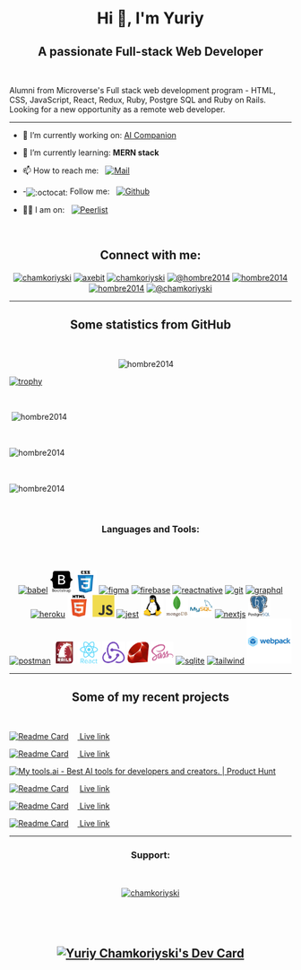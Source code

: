 <h1 align="center">Hi 👋, I'm Yuriy</h1>
<h2 align="center">A passionate Full-stack Web Developer</h2></br>

<p>Alumni from Microverse's Full stack web development program - HTML, CSS, JavaScript, React, Redux, Ruby, Postgre SQL and Ruby on Rails.
Looking for a new opportunity as a remote web developer.</p>

---

- 🔭 I’m currently working on: [AI Companion](https://github.com/Hombre2014/ai-companion)
- 🌱 I’m currently learning: **MERN stack**

- 📫 How to reach me: <a href="mailto:chamkoriyski@gmail.com"><img src="https://img.shields.io/badge/Gmail-chamkoriyski@gmail.com-blue?logo=Gmail&amp;logoColor=red&amp;labelColor=white" alt="Mail" data-canonical-src="https://img.shields.io/badge/Gmail-chamkoriyski@gmail.com-blue?logo=Gmail&amp;logoColor=red&amp;labelColor=white" style="max-width: 100%; margin-left: 0.5rem;">
- </a> -<img class="emoji" title=":octocat:" alt=":octocat:" src="https://github.githubassets.com/images/icons/emoji/octocat.png" height="20" width="20" align="absmiddle"> Follow me: <a href="https://github.com/Hombre2014"><img src="https://img.shields.io/github/followers/Hombre2014?label=Follow%20Me&amp;style=social" alt="Github" data-canonical-src="https://img.shields.io/github/followers/Hombre2014?label=Follow%20Me&amp;style=social" style="max-width: 100%; margin-left: 0.5rem;">
- </a> 👨‍💻 <span style="margin-right: 0.5rem;">I am on:</span> [![Peerlist](https://github-readme-badge.peerlist.io/api/thedev)](https://peerlist.io/thedev)

</br>
<h2 align="center">Connect with me:</h2>
<p align="center">
<a href="https://twitter.com/chamkoriyski" target="blank"><img align="center" src="https://raw.githubusercontent.com/rahuldkjain/github-profile-readme-generator/master/src/images/icons/Social/twitter.svg" alt="chamkoriyski" height="30" width="40" /></a>
<a href="https://linkedin.com/in/axebit" target="blank"><img align="center" src="https://raw.githubusercontent.com/rahuldkjain/github-profile-readme-generator/master/src/images/icons/Social/linked-in-alt.svg" alt="axebit" height="30" width="40" /></a>
<a href="https://www.hackerrank.com/chamkoriyski" target="blank"><img align="center" src="https://raw.githubusercontent.com/rahuldkjain/github-profile-readme-generator/master/src/images/icons/Social/hackerrank.svg" alt="chamkoriyski" height="30" width="40" /></a>
<a href="https://codepen.io/@hombre2014" target="blank"><img align="center" src="https://raw.githubusercontent.com/rahuldkjain/github-profile-readme-generator/master/src/images/icons/Social/codepen.svg" alt="@hombre2014" height="30" width="40" /></a>
<a href="https://stackoverflow.com/users/hombre2014" target="blank"><img align="center" src="https://raw.githubusercontent.com/rahuldkjain/github-profile-readme-generator/master/src/images/icons/Social/stack-overflow.svg" alt="hombre2014" height="30" width="40" /></a>
<a href="https://codesandbox.com/hombre2014" target="blank"><img align="center" src="https://raw.githubusercontent.com/rahuldkjain/github-profile-readme-generator/master/src/images/icons/Social/codesandbox.svg" alt="hombre2014" height="30" width="40" /></a>
<a href="https://medium.com/@chamkoriyski" target="blank"><img align="center" src="https://raw.githubusercontent.com/rahuldkjain/github-profile-readme-generator/master/src/images/icons/Social/medium.svg" alt="@chamkoriyski" height="30" width="40" /></a>
</p>

---

<h2 align="center">Some statistics from GitHub</h2></br>

<p align="center"><img src="https://komarev.com/ghpvc/?username=hombre2014&label=Profile%20views&color=0e75b6&style=flat" alt="hombre2014" style="margin-right: 1rem;"/></p>

[![trophy](https://github-profile-trophy.vercel.app/?username=Hombre2014&margin-w=15)](https://github.com/ryo-ma/github-profile-trophy)

</br><p>&nbsp;<img align="center" src="https://github-readme-stats.vercel.app/api?username=hombre2014&show_icons=true&locale=en" alt="hombre2014" /></p></br>

<p><img align="center" src="https://github-readme-streak-stats.herokuapp.com/?user=hombre2014&" alt="hombre2014" /></p></br>

<p><img align="center" src="https://github-readme-stats.vercel.app/api/top-langs?username=hombre2014&show_icons=true&locale=en&layout=compact" alt="hombre2014" /></p></br>

<h3 align="center">Languages and Tools:</h3></br></br>
<p align="center"> <a href="https://babeljs.io/" target="_blank" rel="noreferrer"><img src="https://www.vectorlogo.zone/logos/babeljs/babeljs-icon.svg" alt="babel" width="40" height="40"/></a> <a href="https://getbootstrap.com" target="_blank" rel="noreferrer"><img src="https://raw.githubusercontent.com/devicons/devicon/master/icons/bootstrap/bootstrap-plain-wordmark.svg" alt="bootstrap" width="40" height="40"/></a> <a href="https://www.w3schools.com/css/" target="_blank" rel="noreferrer"><img src="https://raw.githubusercontent.com/devicons/devicon/master/icons/css3/css3-original-wordmark.svg" alt="css3" width="40" height="40"/></a> <a href="https://www.figma.com/" target="_blank" rel="noreferrer"><img src="https://www.vectorlogo.zone/logos/figma/figma-icon.svg" alt="figma" width="40" height="40"/></a> <a href="https://firebase.google.com/" target="_blank" rel="noreferrer"><img src="https://www.vectorlogo.zone/logos/firebase/firebase-icon.svg" alt="firebase" width="40" height="40"/></a> <a href="https://reactnative.dev/" target="_blank" rel="noreferrer"><img src="https://reactnative.dev/img/header_logo.svg" alt="reactnative" width="40" height="40"/></a> <a href="https://git-scm.com/" target="_blank" rel="noreferrer"><img src="https://www.vectorlogo.zone/logos/git-scm/git-scm-icon.svg" alt="git" width="40" height="40"/></a> <a href="https://graphql.org" target="_blank" rel="noreferrer"><img src="https://www.vectorlogo.zone/logos/graphql/graphql-icon.svg" alt="graphql" width="40" height="40"/></a> <a href="https://heroku.com" target="_blank" rel="noreferrer"><img src="https://www.vectorlogo.zone/logos/heroku/heroku-icon.svg" alt="heroku" width="40" height="40"/></a> <a href="https://www.w3.org/html/" target="_blank" rel="noreferrer"><img src="https://raw.githubusercontent.com/devicons/devicon/master/icons/html5/html5-original-wordmark.svg" alt="html5" width="40" height="40"/></a> <a href="https://developer.mozilla.org/en-US/docs/Web/JavaScript" target="_blank" rel="noreferrer"><img src="https://raw.githubusercontent.com/devicons/devicon/master/icons/javascript/javascript-original.svg" alt="javascript" width="40" height="40"/></a> <a href="https://jestjs.io" target="_blank" rel="noreferrer"><img src="https://www.vectorlogo.zone/logos/jestjsio/jestjsio-icon.svg" alt="jest" width="40" height="40"/></a> <a href="https://www.linux.org/" target="_blank" rel="noreferrer"><img src="https://raw.githubusercontent.com/devicons/devicon/master/icons/linux/linux-original.svg" alt="linux" width="40" height="40"/></a> <a href="https://www.mongodb.com/" target="_blank" rel="noreferrer"><img src="https://raw.githubusercontent.com/devicons/devicon/master/icons/mongodb/mongodb-original-wordmark.svg" alt="mongodb" width="40" height="40"/></a> <a href="https://www.mysql.com/" target="_blank" rel="noreferrer"><img src="https://raw.githubusercontent.com/devicons/devicon/master/icons/mysql/mysql-original-wordmark.svg" alt="mysql" width="40" height="40"/></a> <a href="https://nextjs.org/" target="_blank" rel="noreferrer"><img src="https://cdn.worldvectorlogo.com/logos/nextjs-2.svg" alt="nextjs" width="40" height="40"/></a> <a href="https://www.postgresql.org" target="_blank" rel="noreferrer"><img src="https://raw.githubusercontent.com/devicons/devicon/master/icons/postgresql/postgresql-original-wordmark.svg" alt="postgresql" width="40" height="40"/></a> <a href="https://postman.com" target="_blank" rel="noreferrer"><img src="https://www.vectorlogo.zone/logos/getpostman/getpostman-icon.svg" alt="postman" width="40" height="40"/></a> <a href="https://rubyonrails.org" target="_blank" rel="noreferrer"><img src="https://raw.githubusercontent.com/devicons/devicon/master/icons/rails/rails-original-wordmark.svg" alt="rails" width="40" height="40"/></a> <a href="https://reactjs.org/" target="_blank" rel="noreferrer"><img src="https://raw.githubusercontent.com/devicons/devicon/master/icons/react/react-original-wordmark.svg" alt="react" width="40" height="40"/></a> <a href="https://redux.js.org" target="_blank" rel="noreferrer"><img src="https://raw.githubusercontent.com/devicons/devicon/master/icons/redux/redux-original.svg" alt="redux" width="40" height="40"/></a> <a href="https://www.ruby-lang.org/en/" target="_blank" rel="noreferrer"><img src="https://raw.githubusercontent.com/devicons/devicon/master/icons/ruby/ruby-original.svg" alt="ruby" width="40" height="40"/></a> <a href="https://sass-lang.com" target="_blank" rel="noreferrer"><img src="https://raw.githubusercontent.com/devicons/devicon/master/icons/sass/sass-original.svg" alt="sass" width="40" height="40"/></a> <a href="https://www.sqlite.org/" target="_blank" rel="noreferrer"><img src="https://www.vectorlogo.zone/logos/sqlite/sqlite-icon.svg" alt="sqlite" width="40" height="40"/></a> <a href="https://tailwindcss.com/" target="_blank" rel="noreferrer"><img src="https://www.vectorlogo.zone/logos/tailwindcss/tailwindcss-icon.svg" alt="tailwind" width="40" height="40"/></a> <a href="https://webpack.js.org" target="_blank" rel="noreferrer"><img src="https://raw.githubusercontent.com/devicons/devicon/d00d0969292a6569d45b06d3f350f463a0107b0d/icons/webpack/webpack-original-wordmark.svg" alt="webpack" width="80" height="80"/></a> </p>

---

<h2 align="center">Some of my recent projects</h2></br>

[![Readme Card](https://github-readme-stats.vercel.app/api/pin/?username=Hombre2014&repo=Portfolio-tracker)](https://github.com/Hombre2014/Portfolio-tracker)<a href="https://portfolio-tracker-production.up.railway.app/" target="_blank" rel="noreferrer noopener" style="margin-left: 1rem;"> Live link</a>

[![Readme Card](https://github-readme-stats.vercel.app/api/pin/?username=Hombre2014&repo=Genius)](https://github.com/Hombre2014/Genius)<a href="https://my-tools.ai" target="_blank" rel="noreferrer noopener" style="margin-left: 1rem;"> Live link</a>

<a href="https://www.producthunt.com/posts/my-tools-ai?utm_source=badge-featured&utm_medium=badge&utm_souce=badge-my&#0045;tools&#0045;ai" target="_blank"><img src="https://api.producthunt.com/widgets/embed-image/v1/featured.svg?post_id=436299&theme=light" alt="My&#0032;tools&#0046;ai - Best&#0032;AI&#0032;tools&#0032;for&#0032;developers&#0032;and&#0032;creators&#0046; | Product Hunt" style="width: 250px; height: 54px;" width="250" height="54" /></a>

[![Readme Card](https://github-readme-stats.vercel.app/api/pin/?username=Hombre2014&repo=tiktik_app)](https://github.com/Hombre2014/tiktik_app) <a href="https://rodata-tiktik.netlify.app/" target="_blank" rel="noreferrer noopener" style="margin-left: 1rem;">Live link</a>

[![Readme Card](https://github-readme-stats.vercel.app/api/pin/?username=Hombre2014&repo=Budget)](https://github.com/Hombre2014/Budget)<a href="https://yuriy-budget-tracker.herokuapp.com/" target="_blank" rel="noreferrer noopener" style="margin-left: 1rem;"> Live link</a>

[![Readme Card](https://github-readme-stats.vercel.app/api/pin/?username=Hombre2014&repo=share-prompts)](https://github.com/Hombre2014/share-prompts)<a href="https://promptopia-hombre2014.vercel.app/" target="_blank" rel="noreferrer noopener" style="margin-left: 1rem;"> Live link</a>

---

<h3 align="center">Support:</h3></br>
<p align="center"><a href="https://www.buymeacoffee.com/chamkoriyski"><img align="center" src="https://cdn.buymeacoffee.com/buttons/v2/default-yellow.png" height="50" width="210" alt="chamkoriyski" /></a></p><br><br>
<!-- <a href="https://www.hackerrank.com/chamkoriyski" rel="nofollow"><img src="https://camo.githubusercontent.com/2500e7254bddd53d40d5bfd313d463d5cdff3c29f5bf254d9d7e6a681674fb5f/68747470733a2f2f696d672e736869656c64732e696f2f62616467652f2d4861636b657272616e6b2d3245433836363f7374796c653d666f722d7468652d6261646765266c6f676f3d4861636b657252616e6b266c6f676f436f6c6f723d7768697465" alt="HackerRank" data-canonical-src="https://img.shields.io/badge/-Hackerrank-2EC866?style=for-the-badge&amp;logo=HackerRank&amp;logoColor=white" style="max-width: 100%;"></a> -->
</p>

# <h2 align="center"><a href="https://app.daily.dev/Hombre2014"><img src="https://api.daily.dev/devcards/db2968d321b04e23b66c51e1359a7ac3.png?r=u3x" width="300" alt="Yuriy Chamkoriyski's Dev Card"/></a></h2>
